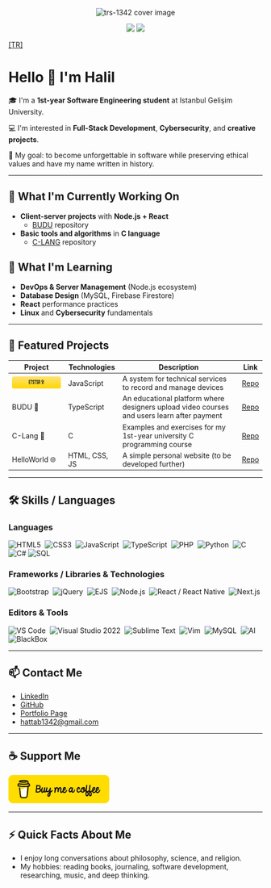<p align="center">
  <img
    src="https://capsule-render.vercel.app/api?type=venom&height=300&color=ff0000&text=trs-1342&fontColor=787878&section=header&desc=Defend%20the%20moral%20concept%20in%20software.&animation=fadeIn&textBg=false&reversal=false"
    alt="trs-1342 cover image"
    style="pointer-events:none; user-select:none;"
    draggable="false"
  />
</p>

<div align="center">

  <img src="https://github-readme-stats.vercel.app/api?username=trs-1342&show_icons=true&hide_title=false" />
  <img src="https://github-readme-stats.vercel.app/api/top-langs/?username=trs-1342&layout=compact" width="355" />

</div>

[\[TR\]](./README.tr.md)

# Hello 👋 I'm Halil

🎓 I'm a **1st-year Software Engineering student** at Istanbul Gelişim University.

💻 I'm interested in **Full-Stack Development**, **Cybersecurity**, and **creative projects**.

🚀 My goal: to become unforgettable in software while preserving ethical values and have my name written in history.

---

## 🔭 What I'm Currently Working On

- **Client-server projects** with **Node.js + React**
  - [BUDU](https://github.com/trs-1342/budu) repository
- **Basic tools and algorithms** in **C language**
  - [C-LANG](https://github.com/trs-1342/c-lang) repository

## 🌱 What I'm Learning

- **DevOps & Server Management** (Node.js ecosystem)
- **Database Design** (MySQL, Firebase Firestore)
- **React** performance practices
- **Linux** and **Cybersecurity** fundamentals

---

## 📌 Featured Projects

| Project                                       | Technologies  | Description                                                                                | Link                                           |
| --------------------------------------------- | ------------- | ------------------------------------------------------------------------------------------ | ---------------------------------------------- |
| <img src="./assets/etstsr.svg" height="24" /> | JavaScript    | A system for technical services to record and manage devices                               | [Repo](https://github.com/trs-1342/ETSTSR)     |
| BUDU 🎨                                       | TypeScript    | An educational platform where designers upload video courses and users learn after payment | [Repo](https://github.com/trs-1342/budu)       |
| C-Lang 📘                                     | C             | Examples and exercises for my 1st-year university C programming course                     | [Repo](https://github.com/trs-1342/c-lang)     |
| HelloWorld 🌐                                 | HTML, CSS, JS | A simple personal website (to be developed further)                                        | [Repo](https://github.com/trs-1342/helloWorld) |

---

## 🛠️ Skills / Languages

### Languages

<p align="left">
  <img src="https://cdn.jsdelivr.net/gh/devicons/devicon/icons/html5/html5-original.svg" alt="HTML5" title="HTML5" width="36" height="36" />&nbsp;
  <img src="https://cdn.jsdelivr.net/gh/devicons/devicon/icons/css3/css3-original.svg" alt="CSS3" title="CSS3" width="36" height="36" />&nbsp;
  <img src="https://cdn.jsdelivr.net/gh/devicons/devicon/icons/javascript/javascript-original.svg" alt="JavaScript" title="JavaScript" width="36" height="36" />&nbsp;
  <img src="https://cdn.jsdelivr.net/gh/devicons/devicon/icons/typescript/typescript-original.svg" alt="TypeScript" title="TypeScript" width="36" height="36" />&nbsp;
  <img src="https://cdn.jsdelivr.net/gh/devicons/devicon/icons/php/php-original.svg" alt="PHP" title="PHP" width="36" height="36" />&nbsp;
  <img src="https://cdn.jsdelivr.net/gh/devicons/devicon/icons/python/python-original.svg" alt="Python" title="Python" width="36" height="36" />&nbsp;
  <img src="https://cdn.jsdelivr.net/gh/devicons/devicon/icons/c/c-original.svg" alt="C" title="C" width="36" height="36" />&nbsp;
  <img src="https://cdn.jsdelivr.net/gh/devicons/devicon/icons/csharp/csharp-original.svg" alt="C#" title="C#" width="36" height="36" />
  <img src="https://www.svgrepo.com/show/331760/sql-database-generic.svg" alt="SQL" title="SQL" width="36" height="36" />&nbsp;
</p>

### Frameworks / Libraries & Technologies

<p align="left">
  <img src="https://cdn.jsdelivr.net/gh/devicons/devicon/icons/bootstrap/bootstrap-original.svg" alt="Bootstrap" title="Bootstrap" width="36" height="36" />&nbsp;
  <img src="https://cdn.jsdelivr.net/gh/devicons/devicon/icons/jquery/jquery-original.svg" alt="jQuery" title="jQuery" width="36" height="36" />&nbsp;
  <img src="https://img.icons8.com/?size=512&id=Pxe6MGswB8pX&format=png" alt="EJS" title="EJS" width="36" height="36" />&nbsp;
  <img src="https://cdn.jsdelivr.net/gh/devicons/devicon/icons/nodejs/nodejs-original.svg" alt="Node.js" title="Node.js" width="36" height="36" />&nbsp;
  <img src="https://cdn.jsdelivr.net/gh/devicons/devicon/icons/react/react-original.svg" alt="React / React Native" title="React / React Native" width="36" height="36" />&nbsp;
  <img src="https://cdn.jsdelivr.net/gh/devicons/devicon/icons/nextjs/nextjs-original.svg" alt="Next.js" title="Next.js" width="36" height="36" />
</p>

### Editors & Tools

<p align="left">
  <img src="https://cdn.jsdelivr.net/gh/devicons/devicon/icons/vscode/vscode-original.svg" alt="VS Code" title="VS Code" width="36" height="36" />&nbsp;
  <img src="https://cdn.jsdelivr.net/gh/devicons/devicon/icons/visualstudio/visualstudio-plain.svg" alt="Visual Studio 2022" title="Visual Studio 2022" width="36" height="36" />&nbsp;
  <img src="https://cdn.iconscout.com/icon/free/png-512/free-sublime-text-logo-icon-svg-download-png-2945191.png?f=webp&w=256" alt="Sublime Text" title="Sublime Text" width="36" height="36" />&nbsp;
  <img src="https://cdn.jsdelivr.net/gh/devicons/devicon/icons/vim/vim-original.svg" alt="Vim" title="Vim" width="36" height="36" />&nbsp;
  <img src="https://cdn.jsdelivr.net/gh/devicons/devicon/icons/mysql/mysql-original.svg" alt="MySQL" title="MySQL" width="36" height="36" />&nbsp;
  <img src="https://static.vecteezy.com/system/resources/previews/006/662/139/non_2x/artificial-intelligence-ai-processor-chip-icon-symbol-for-graphic-design-logo-web-site-social-media-mobile-app-ui-illustration-free-vector.jpg" alt="AI" title="AI" width="36" height="36"/>&nbsp;
  <img src="https://dl.flathub.org/media/com/raggesilver/BlackBox/5ea8e6c79d6e7b5384973b766a059ac9/icons/128x128@2/com.raggesilver.BlackBox.png" alt="BlackBox" title="BlackBox" width="36" height="36"/>
</p>

---

## 📫 Contact Me

- [LinkedIn](https://www.linkedin.com/in/halil-hattab-b961b127a/)
- [GitHub](https://github.com/trs-1342)
- [Portfolio Page](https://hello-world-mu-cyan.vercel.app/)
- hattab1342@gmail.com

---

## ☕ Support Me

<p id="support-me">
  <a href="https://www.buymeacoffee.com/trs1342" target="_blank" rel="noopener noreferrer">
    <img src="./assets/bmc.png" alt="Buy me a coffee" width="200">
  </a>
</p>

---

## ⚡ Quick Facts About Me

- I enjoy long conversations about philosophy, science, and religion.
- My hobbies: reading books, journaling, software development, researching, music, and deep thinking.
